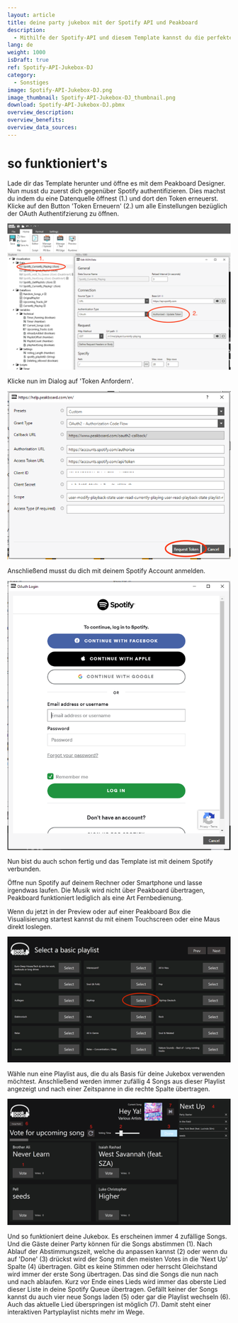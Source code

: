 ```yaml
---
layout: article
title: deine party jukebox mit der Spotify API und Peakboard
description: 
  - Mithilfe der Spotify-API und diesem Template kannst du die perfekten Partysongs laufen lassen. Verbinde einen Spotify Account und lade die Visualisierung auf eine Peakboard Box. Mit Hilfe eines Touchscreens oder einer Maus kann nun interaktiv für Songs abgestimmt werden und so erstellt sich nach und nach die perfekte Playlist. Platziere dieses Board mit einem Touchscreen direkt auf der Tanzfläche und lass die Gäste entscheiden was kommt!
lang: de
weight: 1000
isDraft: true
ref: Spotify-API-Jukebox-DJ
category:
  - Sonstiges
image: Spotify-API-Jukebox-DJ.png
image_thumbnail: Spotify-API-Jukebox-DJ_thumbnail.png
download: Spotify-API-Jukebox-DJ.pbmx
overview_description:
overview_benefits:
overview_data_sources:
---
```

# so funktioniert's

Lade dir das Template herunter und öffne es mit dem Peakboard Designer.
Nun musst du zuerst dich gegenüber Spotify authentifizieren. Dies machst du indem du eine Datenquelle öffnest (1.) und dort den Token erneuerst. Klicke auf den Button 'Token Erneuern' (2.) um alle Einstellungen bezüglich der OAuth Authentifzierung zu öffnen. 

![](img/update-spotify-datasource.png)

Klicke nun im Dialog auf 'Token Anfordern'.

![](img/request-spotify-token.png)

Anschließend musst du dich mit deinem Spotify Account anmelden.

![](img/login-to-spotify.png)

Nun bist du auch schon fertig und das Template ist mit deinem Spotify verbunden.

Öffne nun Spotify auf deinem Rechner oder Smartphone und lasse irgendwas laufen. Die Musik wird nicht über Peakboard übertragen, Peakboard funktioniert lediglich als eine Art Fernbedienung.

Wenn du jetzt in der Preview oder auf einer Peakboard Box die Visualisierung startest kannst du mit einem Touchscreen oder eine Maus direkt loslegen.

![](img/select-spotify-playlist.png)

Wähle nun eine Playlist aus, die du als Basis für deine Jukebox verwenden möchtest. Anschließend werden immer zufällig 4 Songs aus dieser Playlist angezeigt und nach einer Zeitspanne in die rechte Spalte übertragen. 

![](img/jukebox-active.png)

Und so funktioniert deine Jukebox. Es erscheinen immer 4 zufällige Songs. Und die Gäste deiner Party können für die Songs abstimmen (1). Nach Ablauf der Abstimmungszeit, welche du anpassen kannst (2) oder wenn du auf 'Done' (3) drückst wird der Song mit den meisten Votes in die 'Next Up' Spalte (4) übertragen. Gibt es keine Stimmen oder herrscht Gleichstand wird immer der erste Song übertragen. Das sind die Songs die nun nach und nach ablaufen. Kurz vor Ende eines Lieds wird immer das oberste Lied dieser Liste in deine Spotify Queue übertragen. Gefällt keiner der Songs kannst du auch vier neue Songs laden (5) oder gar die Playlist wechseln (6). Auch das aktuelle Lied überspringen ist möglich (7). Damit steht einer interaktiven Partyplaylist nichts mehr im Wege.
